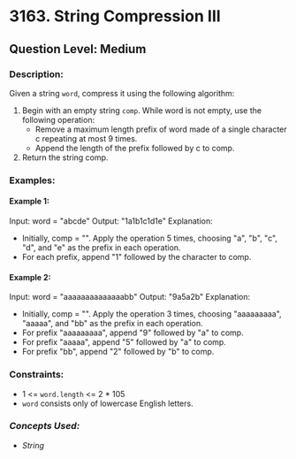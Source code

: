 # 3163. String Compression III
## Question Level: Medium
### Description:
Given a string ``word``, compress it using the following algorithm:

1. Begin with an empty string ``comp``. While word is not empty, use the following operation:
    - Remove a maximum length prefix of word made of a single character c repeating at most 9 times.
    - Append the length of the prefix followed by c to comp.
2. Return the string comp.

### Examples:
#### Example 1:
Input: word = "abcde"
Output: "1a1b1c1d1e"
Explanation:
- Initially, comp = "". Apply the operation 5 times, choosing "a", "b", "c", "d", and "e" as the prefix in each operation.
- For each prefix, append "1" followed by the character to comp.

#### Example 2:
Input: word = "aaaaaaaaaaaaaabb"
Output: "9a5a2b"
Explanation:
- Initially, comp = "". Apply the operation 3 times, choosing "aaaaaaaaa", "aaaaa", and "bb" as the prefix in each operation.
- For prefix "aaaaaaaaa", append "9" followed by "a" to comp.
- For prefix "aaaaa", append "5" followed by "a" to comp.
- For prefix "bb", append "2" followed by "b" to comp.

### Constraints:

- 1 <= ``word.length`` <= 2 * 105
- ``word`` consists only of lowercase English letters.

### <i>Concepts Used:
- String </i>